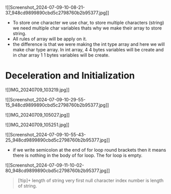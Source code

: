 
![[Screenshot_2024-07-09-10-08-21-37_948cd9899890cbd5c2798760b2b95377.jpg]]


- To store one character we use char, to store multiple characters (string) we need multiple char variables thats why we make their array to store string. 
- All rules of array will be apply on it. 
- the difference is that we were making the int type array and here we will make char type array. In int array, 4 4 bytes variables will be create  and in char array 1  1 bytes variables will be create. 



# Deceleration and Initialization



![[IMG_20240709_103219.jpg]]

![[Screenshot_2024-07-09-10-29-55-15_948cd9899890cbd5c2798760b2b95377.jpg]]

![[IMG_20240709_105027.jpg]]

![[IMG_20240709_105251.jpg]]

![[Screenshot_2024-07-09-10-55-43-25_948cd9899890cbd5c2798760b2b95377.jpg]]

- if we write semicolon at the end of for loop round brackets then it means there is nothing in the body of for loop. The for loop is empty. 

![[Screenshot_2024-07-09-11-10-02-80_948cd9899890cbd5c2798760b2b95377.jpg]]

>[!tip]+ length of string 
>very first null character index number is length of string. 

